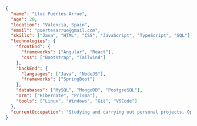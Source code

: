 <!--
## Hi there 👋

**llucxdev/llucxdev** is a ✨ _special_ ✨ repository because its `README.md` (this file) appears on your GitHub profile.

Here are some ideas to get you started:

- 🔭 I’m currently working on ...
- 🌱 I’m currently learning ...
- 👯 I’m looking to collaborate on ...
- 🤔 I’m looking for help with ...
- 💬 Ask me about ...
- 📫 How to reach me: ...
- 😄 Pronouns: ...
- ⚡ Fun fact: ...
-->

```json
{
  "name": "Lluc Puertes Arrue",
  "age": 20,
  "location": "Valencia, Spain",
  "email": "puertesarrue@gmail.com",
  "skills": ["Java", "HTML", "CSS", "JavaScript", "TypeScript", "SQL"],
  "technologies": {
    "frontEnd": {
      "frameworks": ["Angular", "React"],
      "css": ["Bootstrap", "Tailwind"]
    },
    "backEnd": {
      "languages": ["Java", "NodeJS"],
      "frameworks": ["SpringBoot"]
    },
    "databases": ["MySQL", "MongoDB", "PostgreSQL"],
    "orm": ["Hibernate", "Prisma"],
    "tools": ["Linux", "Windows", "Git", "VSCode"]
  },
  "currentOccupation": "Studying and carrying out personal projects. Open to new job opportunities."
}


